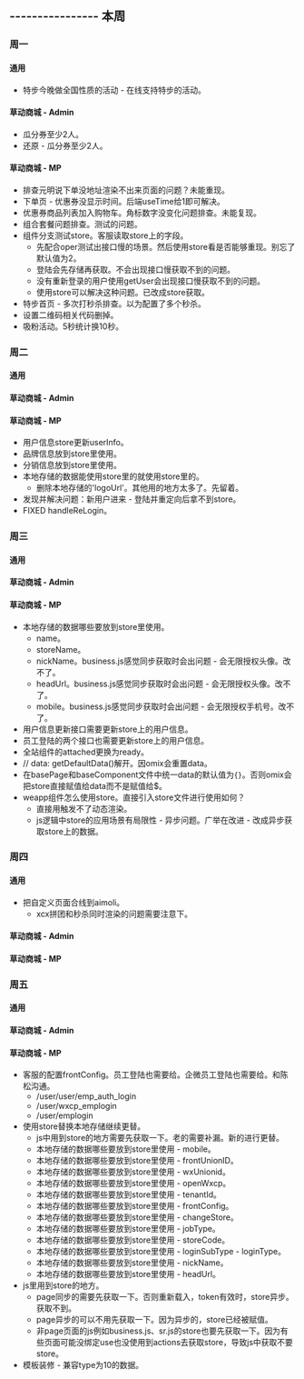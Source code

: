 ## ---------------- 本周

### 周一
#### 通用
* 特步今晚做全国性质的活动 - 在线支持特步的活动。
#### 草动商城 - Admin
* 瓜分券至少2人。
* 还原 - 瓜分券至少2人。
#### 草动商城 - MP
* 排查元明说下单没地址渲染不出来页面的问题？未能重现。
* 下单页 - 优惠券没显示时间。后端useTime给1即可解决。
* 优惠券商品列表加入购物车。角标数字没变化问题排查。未能复现。
* 组合套餐问题排查。测试的问题。
* 组件分支测试store。客服读取store上的字段。
  - 先配合oper测试出接口慢的场景。然后使用store看是否能够重现。别忘了默认值为2。
  - 登陆会先存储再获取。不会出现接口慢获取不到的问题。
  - 没有重新登录的用户使用getUser会出现接口慢获取不到的问题。
  - 使用store可以解决这种问题。已改成store获取。
* 特步首页 - 多次打秒杀排查。以为配置了多个秒杀。
* 设置二维码相关代码删掉。
* 吸粉活动。5秒统计换10秒。

### 周二
#### 通用
#### 草动商城 - Admin
#### 草动商城 - MP
* 用户信息store更新userInfo。
* 品牌信息放到store里使用。
* 分销信息放到store里使用。
* 本地存储的数据能使用store里的就使用store里的。
  - 删除本地存储的'logoUrl'。其他用的地方太多了。先留着。
* 发现并解决问题：新用户进来 - 登陆并重定向后拿不到store。
* FIXED handleReLogin。

### 周三
#### 通用
#### 草动商城 - Admin
#### 草动商城 - MP
* 本地存储的数据哪些要放到store里使用。
  - name。
  - storeName。
  - nickName。business.js感觉同步获取时会出问题 - 会无限授权头像。改不了。
  - headUrl。business.js感觉同步获取时会出问题 - 会无限授权头像。改不了。
  - mobile。business.js感觉同步获取时会出问题 - 会无限授权手机号。改不了。
* 用户信息更新接口需要更新store上的用户信息。
* 员工登陆的两个接口也需要更新store上的用户信息。
* 全站组件的attached更换为ready。
* // data: getDefaultData()解开。因omix会重置data。
* 在basePage和baseComponent文件中统一data的默认值为`{}`。否则omix会把store直接赋值给data而不是赋值给$。
* weapp组件怎么使用store。直接引入store文件进行使用如何？
  - 直接用触发不了动态渲染。
  - js逻辑中store的应用场景有局限性 - 异步问题。广举在改进 - 改成异步获取store上的数据。

### 周四
#### 通用
* 把自定义页面合线到aimoli。
  - xcx拼团和秒杀同时渲染的问题需要注意下。
#### 草动商城 - Admin
#### 草动商城 - MP

### 周五
#### 通用
#### 草动商城 - Admin
#### 草动商城 - MP
* 客服的配置frontConfig。员工登陆也需要给。企微员工登陆也需要给。和陈松沟通。
  - /user/user/emp_auth_login
  - /user/wxcp_emplogin
  - /user/emplogin
* 使用store替换本地存储继续更替。
  - js中用到store的地方需要先获取一下。老的需要补漏。新的进行更替。
  - 本地存储的数据哪些要放到store里使用 - mobile。
  - 本地存储的数据哪些要放到store里使用 - frontUnionID。
  - 本地存储的数据哪些要放到store里使用 - wxUnionid。
  - 本地存储的数据哪些要放到store里使用 - openWxcp。
  - 本地存储的数据哪些要放到store里使用 - tenantId。
  - 本地存储的数据哪些要放到store里使用 - frontConfig。
  - 本地存储的数据哪些要放到store里使用 - changeStore。
  - 本地存储的数据哪些要放到store里使用 - jobType。
  - 本地存储的数据哪些要放到store里使用 - storeCode。
  - 本地存储的数据哪些要放到store里使用 - loginSubType - loginType。
  - 本地存储的数据哪些要放到store里使用 - nickName。
  - 本地存储的数据哪些要放到store里使用 - headUrl。
* js里用到store的地方。
  - page同步的需要先获取一下。否则重新载入，token有效时，store异步。获取不到。
  - page异步的可以不用先获取一下。因为异步的，store已经被赋值。
  - 非page页面的js例如business.js、sr.js的store也要先获取一下。因为有些页面可能没绑定use也没使用到actions去获取store，导致js中获取不要store。
* 模板装修 - 兼容type为10的数据。
